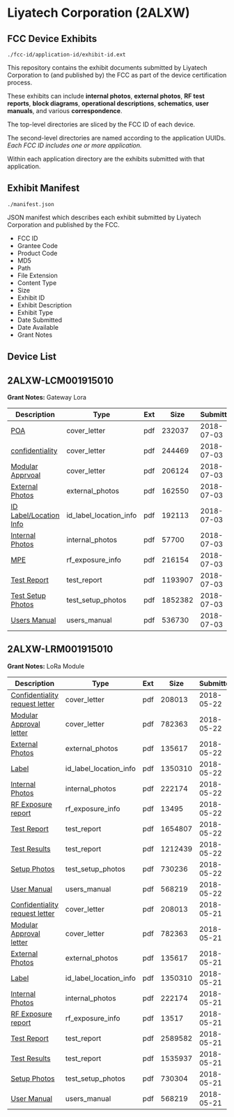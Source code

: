 # Liyatech Corporation (2ALXW)
## FCC Device Exhibits

```
./fcc-id/application-id/exhibit-id.ext
```

This repository contains the exhibit documents submitted by Liyatech Corporation to (and published by) the FCC as part of the device certification process.

These exhibits can include **internal photos**, **external photos**, **RF test reports**, **block diagrams**, **operational descriptions**, **schematics**, **user manuals**, and various **correspondence**.

The top-level directories are sliced by the FCC ID of each device.

The second-level directories are named according to the application UUIDs. *Each FCC ID includes one or more application.*

Within each application directory are the exhibits submitted with that application. 

## Exhibit Manifest

```
./manifest.json
```

JSON manifest which describes each exhibit submitted by Liyatech Corporation and published by the FCC.

- FCC ID
- Grantee Code
- Product Code
- MD5
- Path
- File Extension
- Content Type
- Size
- Exhibit ID
- Exhibit Description
- Exhibit Type
- Date Submitted
- Date Available
- Grant Notes

## Device List
## 2ALXW-LCM001915010
**Grant Notes:** Gateway Lora

| Description | Type | Ext | Size | Submitted | Available |
| ----------- | ---- | --- | ---- | --------- | --------- |
| [POA](2ALXW-LCM001915010/0e5ee0c51232557f433021c9051e694d/3909864.pdf) | cover_letter | pdf | 232037 | 2018-07-03 | 2018-07-04 |
| [confidentiality](2ALXW-LCM001915010/0e5ee0c51232557f433021c9051e694d/3909865.pdf) | cover_letter | pdf | 244469 | 2018-07-03 | 2018-07-04 |
| [Modular Apprvoal](2ALXW-LCM001915010/0e5ee0c51232557f433021c9051e694d/3909866.pdf) | cover_letter | pdf | 206124 | 2018-07-03 | 2018-07-04 |
| [External Photos](2ALXW-LCM001915010/0e5ee0c51232557f433021c9051e694d/3909870.pdf) | external_photos | pdf | 162550 | 2018-07-03 | 2018-07-04 |
| [ID Label/Location Info](2ALXW-LCM001915010/0e5ee0c51232557f433021c9051e694d/3909872.pdf) | id_label_location_info | pdf | 192113 | 2018-07-03 | 2018-07-04 |
| [Internal Photos](2ALXW-LCM001915010/0e5ee0c51232557f433021c9051e694d/3909871.pdf) | internal_photos | pdf | 57700 | 2018-07-03 | 2018-07-04 |
| [MPE](2ALXW-LCM001915010/0e5ee0c51232557f433021c9051e694d/3909863.pdf) | rf_exposure_info | pdf | 216154 | 2018-07-03 | 2018-07-04 |
| [Test Report](2ALXW-LCM001915010/0e5ee0c51232557f433021c9051e694d/3909862.pdf) | test_report | pdf | 1193907 | 2018-07-03 | 2018-07-04 |
| [Test Setup Photos](2ALXW-LCM001915010/0e5ee0c51232557f433021c9051e694d/3909874.pdf) | test_setup_photos | pdf | 1852382 | 2018-07-03 | 2018-07-04 |
| [Users Manual](2ALXW-LCM001915010/0e5ee0c51232557f433021c9051e694d/3909873.pdf) | users_manual | pdf | 536730 | 2018-07-03 | 2018-07-04 |
## 2ALXW-LRM001915010
**Grant Notes:** LoRa Module

| Description | Type | Ext | Size | Submitted | Available |
| ----------- | ---- | --- | ---- | --------- | --------- |
| [Confidentiality request letter](2ALXW-LRM001915010/8d8203840d3865e41f50a96e81aea471/3859148.pdf) | cover_letter | pdf | 208013 | 2018-05-22 | 2018-05-23 |
| [Modular Approval letter](2ALXW-LRM001915010/8d8203840d3865e41f50a96e81aea471/3859157.pdf) | cover_letter | pdf | 782363 | 2018-05-22 | 2018-05-23 |
| [External Photos](2ALXW-LRM001915010/8d8203840d3865e41f50a96e81aea471/3859149.pdf) | external_photos | pdf | 135617 | 2018-05-22 | 2018-05-23 |
| [Label](2ALXW-LRM001915010/8d8203840d3865e41f50a96e81aea471/3859150.pdf) | id_label_location_info | pdf | 1350310 | 2018-05-22 | 2018-05-23 |
| [Internal Photos](2ALXW-LRM001915010/8d8203840d3865e41f50a96e81aea471/3859151.pdf) | internal_photos | pdf | 222174 | 2018-05-22 | 2018-05-23 |
| [RF Exposure report](2ALXW-LRM001915010/8d8203840d3865e41f50a96e81aea471/3859377.pdf) | rf_exposure_info | pdf | 13495 | 2018-05-22 | 2018-05-23 |
| [Test Report](2ALXW-LRM001915010/8d8203840d3865e41f50a96e81aea471/3859378.pdf) | test_report | pdf | 1654807 | 2018-05-22 | 2018-05-23 |
| [Test Results](2ALXW-LRM001915010/8d8203840d3865e41f50a96e81aea471/3859379.pdf) | test_report | pdf | 1212439 | 2018-05-22 | 2018-05-23 |
| [Setup Photos](2ALXW-LRM001915010/8d8203840d3865e41f50a96e81aea471/3859380.pdf) | test_setup_photos | pdf | 730236 | 2018-05-22 | 2018-05-23 |
| [User Manual](2ALXW-LRM001915010/8d8203840d3865e41f50a96e81aea471/3859156.pdf) | users_manual | pdf | 568219 | 2018-05-22 | 2018-05-23 |
| [Confidentiality request letter](2ALXW-LRM001915010/f2b50b45615c2733afbc53fc60c5b9a5/3859148.pdf) | cover_letter | pdf | 208013 | 2018-05-21 | 2018-05-23 |
| [Modular Approval letter](2ALXW-LRM001915010/f2b50b45615c2733afbc53fc60c5b9a5/3859157.pdf) | cover_letter | pdf | 782363 | 2018-05-21 | 2018-05-23 |
| [External Photos](2ALXW-LRM001915010/f2b50b45615c2733afbc53fc60c5b9a5/3859149.pdf) | external_photos | pdf | 135617 | 2018-05-21 | 2018-05-23 |
| [Label](2ALXW-LRM001915010/f2b50b45615c2733afbc53fc60c5b9a5/3859150.pdf) | id_label_location_info | pdf | 1350310 | 2018-05-21 | 2018-05-23 |
| [Internal Photos](2ALXW-LRM001915010/f2b50b45615c2733afbc53fc60c5b9a5/3859151.pdf) | internal_photos | pdf | 222174 | 2018-05-21 | 2018-05-23 |
| [RF Exposure report](2ALXW-LRM001915010/f2b50b45615c2733afbc53fc60c5b9a5/3859152.pdf) | rf_exposure_info | pdf | 13517 | 2018-05-21 | 2018-05-23 |
| [Test Report](2ALXW-LRM001915010/f2b50b45615c2733afbc53fc60c5b9a5/3859153.pdf) | test_report | pdf | 2589582 | 2018-05-21 | 2018-05-23 |
| [Test Results](2ALXW-LRM001915010/f2b50b45615c2733afbc53fc60c5b9a5/3859154.pdf) | test_report | pdf | 1535937 | 2018-05-21 | 2018-05-23 |
| [Setup Photos](2ALXW-LRM001915010/f2b50b45615c2733afbc53fc60c5b9a5/3859155.pdf) | test_setup_photos | pdf | 730304 | 2018-05-21 | 2018-05-23 |
| [User Manual](2ALXW-LRM001915010/f2b50b45615c2733afbc53fc60c5b9a5/3859156.pdf) | users_manual | pdf | 568219 | 2018-05-21 | 2018-05-23 |
